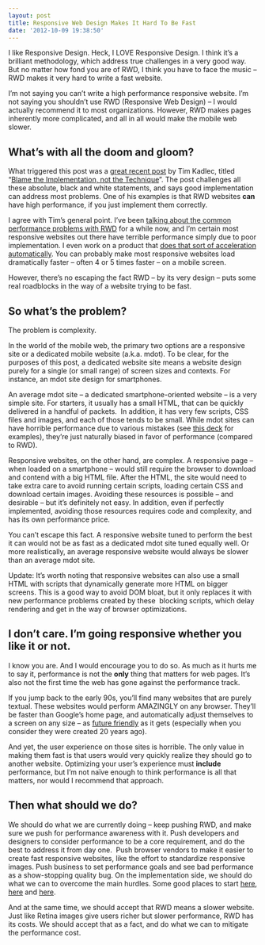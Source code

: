 ```yaml
---
layout: post
title: Responsive Web Design Makes It Hard To Be Fast
date: '2012-10-09 19:38:50'
---
```


I like Responsive Design. Heck, I LOVE Responsive Design. I think it’s a brilliant methodology, which address true challenges in a very good way. But no matter how fond you are of RWD, I think you have to face the music – RWD makes it very hard to write a fast website.

I’m not saying you can’t write a high performance responsive website. I’m not saying you shouldn’t use RWD (Responsive Web Design) – I would actually recommend it to most organizations. However, RWD makes pages inherently more complicated, and all in all would make the mobile web slower.


## What’s with all the doom and gloom?

What triggered this post was a [great recent post](http://timkadlec.com/2012/10/blame-the-implementation-not-the-technique) by Tim Kadlec, titled “[Blame the Implementation, not the Technique](http://timkadlec.com/2012/10/blame-the-implementation-not-the-technique)”. The post challenges all these absolute, black and white statements, and says good implementation can address most problems. One of his examples is that RWD websites **can** have high performance, if you just implement them correctly.

I agree with Tim’s general point. I’ve been [talking about the common performance problems with RWD](http://slideshare.net/guypod/performance-implications-of-mobile-design-perf-audience-edition) for a while now, and I’m certain most responsive websites out there have terrible performance simply due to poor implementation. I even work on a product that [does that sort of acceleration automatically](http://www.akamai.com/html/solutions/aquaion.html). You can probably make most responsive websites load dramatically faster – often 4 or 5 times faster – on a mobile screen.

However, there’s no escaping the fact RWD – by its very design – puts some real roadblocks in the way of a website trying to be fast.


## So what’s the problem?

The problem is complexity.

In the world of the mobile web, the primary two options are a responsive site or a dedicated mobile website (a.k.a. mdot). To be clear, for the purposes of this post, a dedicated website site means a website design purely for a single (or small range) of screen sizes and contexts. For instance, an mdot site design for smartphones.

An average mdot site – a dedicated smartphone-oriented website – is a very simple site. For starters, it usually has a small HTML, that can be quickly delivered in a handful of packets.  In addition, it has very few scripts, CSS files and images, and each of those tends to be small. While mdot sites can have horrible performance due to various mistakes (see [this deck](http://www.slideshare.net/guypod/step-by-step-mobile-optimization) for examples), they’re just naturally biased in favor of performance (compared to RWD).

Responsive websites, on the other hand, are complex. A responsive page – when loaded on a smartphone – would still require the browser to download and contend with a big HTML file. After the HTML, the site would need to take extra care to avoid running certain scripts, loading certain CSS and download certain images. Avoiding these resources is possible – and desirable – but it’s definitely not easy. In addition, even if perfectly implemented, avoiding those resources requires code and complexity, and has its own performance price.

You can’t escape this fact. A responsive website tuned to perform the best it can would not be as fast as a dedicated mdot site tuned equally well. Or more realistically, an average responsive website would always be slower than an average mdot site.

Update: It’s worth noting that responsive websites can also use a small HTML with scripts that dynamically generate more HTML on bigger screens. This is a good way to avoid DOM bloat, but it only replaces it with new performance problems created by these  blocking scripts, which delay rendering and get in the way of browser optimizations.


## I don’t care. I’m going responsive whether you like it or not.

I know you are. And I would encourage you to do so. As much as it hurts me to say it, performance is not the **only** thing that matters for web pages. It’s also not the first time the web has gone against the performance track.

If you jump back to the early 90s, you’ll find many websites that are purely textual. These websites would perform AMAZINGLY on any browser. They’ll be faster than Google’s home page, and automatically adjust themselves to a screen on any size – as [future friendly](http://futurefriend.ly) as it gets (especially when you consider they were created 20 years ago).

And yet, the user experience on those sites is horrible. The only value in making them fast is that users would very quickly realize they should go to another website. Optimizing your user’s experience must **include** performance, but I’m not naïve enough to think performance is all that matters, nor would I recommend that approach.


## Then what should we do?

We should do what we are currently doing – keep pushing RWD, and make sure we push for performance awareness with it. Push developers and designers to consider performance to be a core requirement, and do the best to address it from day one.  Push browser vendors to make it easier to create fast responsive websites, like the effort to standardize responsive images. Push business to set performance goals and see bad performance as a show-stopping quality bug. On the implementation side, we should do what we can to overcome the main hurdles. Some good places to start [here](http://slideshare.net/guypod/performance-implications-of-mobile-design-perf-audience-edition), [here](http://filamentgroup.com/lab/ajax_includes_modular_content/) and [here](https://github.com/scottjehl/picturefill).

And at the same time, we should accept that RWD means a slower website. Just like Retina images give users richer but slower performance, RWD has its costs. We should accept that as a fact, and do what we can to mitigate the performance cost.
